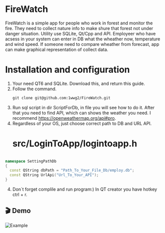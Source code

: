 # FireWatch
FireWatch is a simple app for people who work in forest and monitor the fire. They need to collect nature info to make shure that forest not under danger situation.
Utility use SQLite, Qt/Cpp and API. Employeer who have acsess in your system can enter in DB what the wheather now, temperature and wind speed. If someone need to compare wheather from forecast, app can make graphical representation of collect data.

# Installation and configuration
1. Your need QT6 and SQLite. Download this, and return this guide.
2. Follow the command.
    ```markdown
    git clone git@github.com:1wwg2/FireWatch.git
4. Run sql script in dir ScriptForDb, in file you will see how to do it. After that you need to find API, which can shows the weather you need. I recommend https://openweathermap.org/api#pro.
5. Regardless of your OS, just choose correct path to DB and URL API.
   # src/LoginToApp/logintoapp.h
  ```cpp

namespace SettingPathDb
{
    const QString dbPath = "Path_To_Your_File_Db/employ.db";
    const QString UrlApi("Url_To_Your_API");
}
```
4. Don`t forget complile and run program:) In QT creator you have hotkey ctrl + r. 
   
 
## 🎬 Demo 

![Example](demo.gif)  
   
